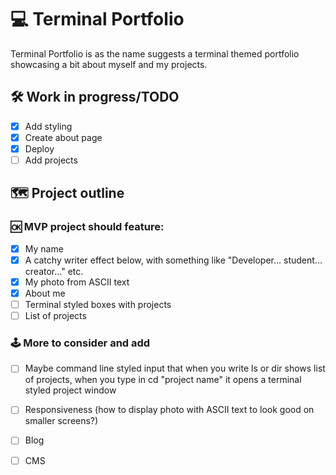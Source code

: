# 💻 Terminal Portfolio

Terminal Portfolio is as the name suggests a terminal themed portfolio showcasing a bit about myself and my projects.

## 🛠️ Work in progress/TODO

- [x] Add styling
- [x] Create  about page
- [x] Deploy
- [ ] Add projects

## 🗺️ Project outline

### 🆗 MVP project should feature:
- [x] My name
- [x] A catchy writer effect below, with something like "Developer... student... creator..." etc. 
- [x] My photo from ASCII text
- [x] About me
- [ ] Terminal styled boxes with projects
- [ ] List of projects

### 🕹️ More to consider and add
- [ ] Maybe command line styled input that when you write ls or dir shows list of projects, when you type in cd "project name" it opens a terminal styled project window
- [ ] Responsiveness (how to display photo with ASCII text to look good on smaller screens?)
- [ ] Blog
- [ ] CMS




<!--stackedit_data:
eyJoaXN0b3J5IjpbNzYzMjY0ODczXX0=
-->
